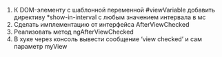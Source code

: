 1. К DOM-элементу с шаблонной переменной #viewVariable добавить директиву \*show-in-interval c любым значением интервала в мс
2. Сделать имплементацию от интерфейса AfterViewChecked
3. Реализовать метод ngAfterViewChecked
4. В хуке через консоль вывести сообщение
   ‘view checked’ и сам параметр myView
